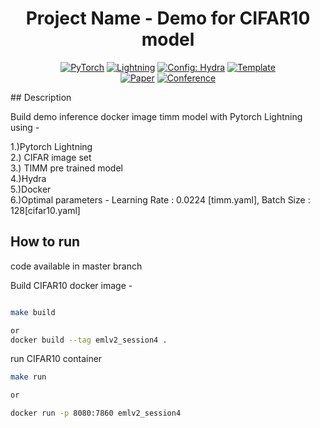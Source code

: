


<div align="center">

# Project Name - Demo for CIFAR10 model

<a href="https://pytorch.org/get-started/locally/"><img alt="PyTorch" src="https://img.shields.io/badge/PyTorch-ee4c2c?logo=pytorch&logoColor=white"></a>
<a href="https://pytorchlightning.ai/"><img alt="Lightning" src="https://img.shields.io/badge/-Lightning-792ee5?logo=pytorchlightning&logoColor=white"></a>
<a href="https://hydra.cc/"><img alt="Config: Hydra" src="https://img.shields.io/badge/Config-Hydra-89b8cd"></a>
<a href="https://github.com/ashleve/lightning-hydra-template"><img alt="Template" src="https://img.shields.io/badge/-Lightning--Hydra--Template-017F2F?style=flat&logo=github&labelColor=gray"></a><br>
[![Paper](http://img.shields.io/badge/paper-arxiv.1001.2234-B31B1B.svg)](https://www.nature.com/articles/nature14539)
[![Conference](http://img.shields.io/badge/AnyConference-year-4b44ce.svg)](https://papers.nips.cc/paper/2020)

</div>
## Description


Build demo inference docker image timm model with Pytorch Lightning using -

1.)Pytorch Lightning
<br>
2.) CIFAR image set
<br>
3.) TIMM pre trained model
<br>
4.)Hydra
<br>
5.)Docker
<br>
6.)Optimal parameters - Learning Rate :  0.0224 [timm.yaml], Batch Size : 128[cifar10.yaml]


## How to run

code available in master branch


Build CIFAR10 docker image - 
```bash

make build 

or 
docker build --tag emlv2_session4 .


```

run CIFAR10 container
```bash
make run

or 

docker run -p 8080:7860 emlv2_session4

```

<br>


